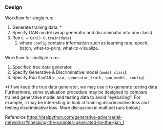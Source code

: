 ### Design

Workflow for single run:

1. Generate training data. *
2. Specify GAN model (wrap generator and discriminator into one class).
3. Run ```G = Gan() G.train(data)```
	1. where ```config``` contains information such as learning rate, epoch, batch, 
	what-to-print, what-to-visualize.
	
Workflow for multiple runs:

1. Specified true data generator.
2. Specify Generative & Discriminative model (```model class```).
3. Specify Run ```SimGAN(n_sim, generator_truth, gan_model, config)```

*(If we keep the true data generator, 
we may use it to generate testing data. Furthermore, some evaluation procedure may be 
designed to compare trained generative model and testing data to avoid "eyeballing". 
For example, it may be interesting to look at training discriminative loss and testing 
discriminative loss. More discussion in multipel runs below.)

Reference
https://realpython.com/generative-adversarial-networks/#checking-the-samples-generated-by-the-gan_1


